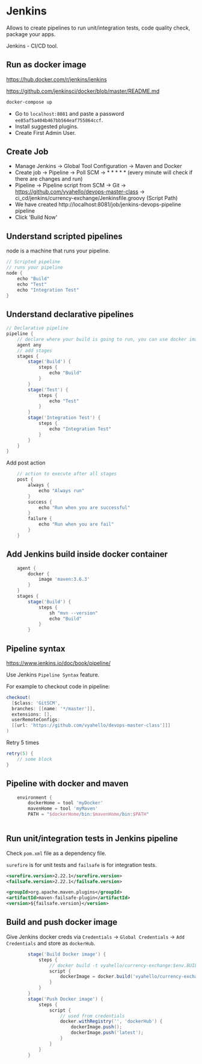 # Jenkins 

Allows to create pipelines to run unit/integration tests, code quality check, package your apps. 

Jenkins - CI/CD tool.

## Run as docker image 

https://hub.docker.com/r/jenkins/jenkins

https://github.com/jenkinsci/docker/blob/master/README.md

```bash
docker-compose up
```

- Go to `localhost:8081` and paste a password `ee85af5a404b467bb564eaf755864ccf`.
- Install suggested plugins.
- Create First Admin User. 

## Create Job

- Manage Jenkins -> Global Tool Configuration -> Maven and Docker 
- Create job -> Pipeline -> Poll SCM -> * * * * * (every minute will check if there are changes and run)
- Pipeline -> Pipeline script from SCM -> Git -> https://github.com/vyahello/devops-master-class -> ci_cd/jenkins/currency-exchange/Jenkinsfile.groovy (Script Path)
- We have created http://localhost:8081/job/jenkins-devops-pipeline pipeline 
- Click 'Build Now'

## Understand scripted pipelines 

node is a machine that runs your pipeline.

```groovy
// Scripted pipeline
// runs your pipeline
node {
	echo "Build"
	echo "Test"
	echo "Integration Test"
}
```

## Understand declarative pipelines 

```groovy
// Declarative pipeline
pipeline {
    // declare where your build is going to run, you can use docker image as agent
    agent any
    // add stages
    stages {
        stage('Build') {
            steps {
                echo "Build"
            }
        }
        stage('Test') {
            steps {
	            echo "Test"
            }
        }
        stage('Integration Test') {
            steps {
	            echo "Integration Test"
            }
        }
    }
}
```

Add post action
```groovy
    // action to execute after all stages
    post {
        always {
            echo "Always run"
        }
        success {
            echo "Run when you are successful"
        }
        failure {
            echo "Run when you are fail"
        }
    }
```

## Add Jenkins build inside docker container

```groovy
    agent {
        docker {
            image 'maven:3.6.3'
        }
    }
    stages {
        stage('Build') {
            steps {
                sh "mvn --version"
                echo "Build"
            }
        }
```


## Pipeline syntax 

https://www.jenkins.io/doc/book/pipeline/

Use Jenkins `Pipeline Syntax` feature.

For example to checkout code in pipeline: 
```groovy
checkout(
  [$class: 'GitSCM', 
  branches: [[name: '*/master']], 
  extensions: [], 
  userRemoteConfigs: 
  [[url: 'https://github.com/vyahello/devops-master-class']]]
)
```

Retry 5 times 
```groovy
retry(5) {
    // some block
}
```

## Pipeline with docker and maven 

```groovy
    environment {
        dockerHome = tool 'myDocker'
        mavenHome = tool 'myMaven'
        PATH = "$dockerHome/bin:$mavenHome/bin:$PATH"
    
```


## Run unit/integration tests in Jenkins pipeline 

Check `pom.xml` file as a dependency file. 

`surefire` is for unit tests and `failsafe` is for integration tests.
```xml
<surefire.version>2.22.1</surefire.version>
<failsafe.version>2.22.1</failsafe.version>
```

```xml 
<groupId>org.apache.maven.plugins</groupId>
<artifactId>maven-failsafe-plugin</artifactId>
<version>${failsafe.version}</version>
```

## Build and push docker image 

Give Jenkins docker creds via `Credentials` -> `Global Credentials` -> `Add Credentials` and store as `dockerHub`.

```groovy 
        stage('Build Docker image') {
            steps {
                // docker build -t vyahello/currency-exchange:$env.BUILD_TAG
                script {
                    dockerImage = docker.build('vyahello/currency-exchange:${env.BUILD_TAG}')
                }
            }
        }
        stage('Push Docker image') {
            steps {
                script {
                    // used from credentials
                    docker.withRegistry('', 'dockerHub') {
                        dockerImage.push();
                        dockerImage.push('latest');
                    }
                }
            }
        }
```
